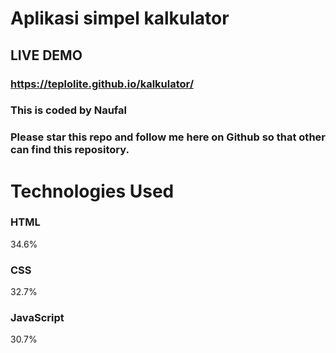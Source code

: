 # Aplikasi simpel kalkulator 
## LIVE DEMO
### https://teplolite.github.io/kalkulator/
### This is coded by Naufal
### Please star this repo and follow me here on Github so that other can find this repository.

# Technologies Used

### HTML
34.6%
 
### CSS
32.7%
 
### JavaScript
30.7%
